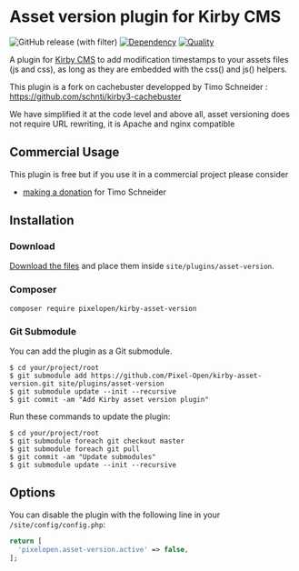 # Asset version plugin for Kirby CMS

![GitHub release (with filter)](https://img.shields.io/github/v/release/Pixel-Open/kirby-asset-version)
[![Dependency](https://img.shields.io/badge/kirby-3/4-cca000.svg)](https://getkirby.com/)
[![Quality](https://sonarcloud.io/api/project_badges/measure?project=Pixel-Open_kirby-asset-version&metric=alert_status)](https://sonarcloud.io/summary/new_code?id=Pixel-Open_kirby-asset-version)

A plugin for [Kirby CMS](http://getkirby.com) to add modification timestamps to your assets files (js and css), as long as they are embedded with the css() and js() helpers.

This plugin is a fork on cachebuster developped by Timo Schneider : https://github.com/schnti/kirby3-cachebuster

We have simplified it at the code level and above all, asset versioning does not require URL rewriting, it is Apache and nginx compatible

## Commercial Usage

This plugin is free but if you use it in a commercial project please consider

- [making a donation](https://www.paypal.me/schnti/5) for Timo Schneider

## Installation

### Download

[Download the files](https://github.com/Pixel-Open/kirby-asset-version/releases) and place them inside `site/plugins/asset-version`.

### Composer

```
composer require pixelopen/kirby-asset-version
```

### Git Submodule
You can add the plugin as a Git submodule.

    $ cd your/project/root
    $ git submodule add https://github.com/Pixel-Open/kirby-asset-version.git site/plugins/asset-version
    $ git submodule update --init --recursive
    $ git commit -am "Add Kirby asset version plugin"

Run these commands to update the plugin:

    $ cd your/project/root
    $ git submodule foreach git checkout master
    $ git submodule foreach git pull
    $ git commit -am "Update submodules"
    $ git submodule update --init --recursive

## Options

You can disable the plugin with the following line in your `/site/config/config.php`:

```php
return [
  'pixelopen.asset-version.active' => false,
];
```


